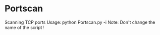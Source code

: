# Portscan
Scanning TCP ports
Usage: python Portscan.py -i <victime-IP>
Note: Don't change the name of the script !
